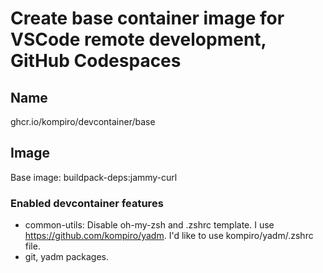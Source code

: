 # Create base container image for VSCode remote development, GitHub Codespaces

## Name

ghcr.io/kompiro/devcontainer/base

## Image

Base image: buildpack-deps:jammy-curl

### Enabled devcontainer features

- common-utils: Disable oh-my-zsh and .zshrc template. I use https://github.com/kompiro/yadm. I'd like to use kompiro/yadm/.zshrc file.
- git, yadm packages.
